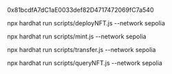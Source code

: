 0x81bcdfA7dC1aE0033def82D4717472069fC7a540

npx hardhat run scripts/deployNFT.js --network sepolia

npx hardhat run scripts/mint.js --network sepolia

npx hardhat run scripts/transfer.js --network sepolia

npx hardhat run scripts/queryNFT.js --network sepolia